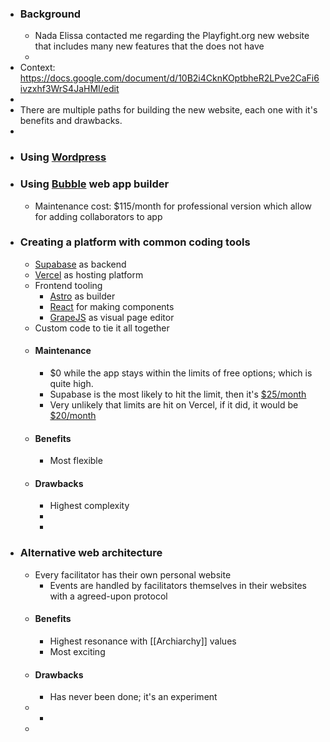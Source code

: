 - ### Background
	- Nada Elissa contacted me regarding the Playfight.org new website that includes many new features that the  does not have
	-
- Context: https://docs.google.com/document/d/10B2i4CknKOptbheR2LPve2CaFi6ivzxhf3WrS4JaHMI/edit
-
- There are multiple paths for building the new website, each one with it's benefits and drawbacks.
-
- ### Using [Wordpress](https://wordpress.org/)
- ### Using [Bubble](https://bubble.io/) web app builder
	- Maintenance cost: $115/month for professional version which allow for adding collaborators to app
- ### Creating a platform with common coding tools
	- [Supabase](https://supabase.com/) as backend
	- [Vercel](https://vercel.com/) as hosting platform
	- Frontend tooling
		- [Astro](https://astro.build/) as builder
		- [React](https://reactjs.org/) for making components
		- [GrapeJS](https://grapesjs.com) as visual page editor
	- Custom code to tie it all together
	- #### Maintenance
		- $0 while the app stays within the limits of free options; which is quite high.
		- Supabase is the most likely to hit the limit, then it's  [$25/month](https://supabase.com/pricing)
		- Very unlikely that limits are hit on Vercel, if it did, it would be [$20/month](https://vercel.com/pricing)
	- #### Benefits
		- Most flexible
	- #### Drawbacks
		- Highest complexity
		-
		-
- ### Alternative web architecture
	- Every facilitator has their own personal website
		- Events are handled by facilitators themselves in their websites with a agreed-upon protocol
	- #### Benefits
		- Highest resonance with [[Archiarchy]] values
		- Most exciting
	- #### Drawbacks
		- Has never been done; it's an experiment
	-
		-
	-